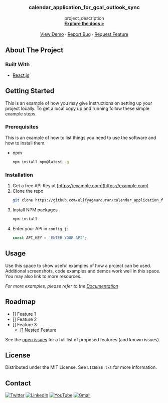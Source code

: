 
<br />
<div align="center">


<h3 align="center">calendar_application_for_gcal_outlook_sync</h3>

  <p align="center">
    project_description
    <br />
    <a href="https://github.com/elifyagmurduran/calendar_application_for_gcal_outlook_sync"><strong>Explore the docs »</strong></a>
    <br />
    <br />
    <a href="https://github.com/elifyagmurduran/calendar_application_for_gcal_outlook_sync">View Demo</a>
    ·
    <a href="https://github.com/elifyagmurduran/calendar_application_for_gcal_outlook_sync/issues">Report Bug</a>
    ·
    <a href="https://github.com/elifyagmurduran/calendar_application_for_gcal_outlook_sync/issues">Request Feature</a>
  </p>
</div>




<!-- ABOUT THE PROJECT -->
## About The Project






### Built With


* [React.js](https://reactjs.org/)






<!-- GETTING STARTED -->
## Getting Started

This is an example of how you may give instructions on setting up your project locally.
To get a local copy up and running follow these simple example steps.

### Prerequisites

This is an example of how to list things you need to use the software and how to install them.
* npm
  ```sh
  npm install npm@latest -g
  ```

### Installation

1. Get a free API Key at [https://example.com](https://example.com)
2. Clone the repo
   ```sh
   git clone https://github.com/elifyagmurduran/calendar_application_for_gcal_outlook_sync.git
   ```
3. Install NPM packages
   ```sh
   npm install
   ```
4. Enter your API in `config.js`
   ```js
   const API_KEY = 'ENTER YOUR API';
   ```





<!-- USAGE EXAMPLES -->
## Usage

Use this space to show useful examples of how a project can be used. Additional screenshots, code examples and demos work well in this space. You may also link to more resources.

_For more examples, please refer to the [Documentation](https://example.com)_




<!-- ROADMAP -->
## Roadmap

- [] Feature 1
- [] Feature 2
- [] Feature 3
    - [] Nested Feature

See the [open issues](https://github.com/elifyagmurduran/calendar_application_for_gcal_outlook_sync/issues) for a full list of proposed features (and known issues).






<!-- LICENSE -->
## License

Distributed under the MIT License. See `LICENSE.txt` for more information.


## Contact

[![Twitter][twitter-shield]][twitter-url]
[![LinkedIn][linkedin-shield]][linkedin-url]
[![YouTube][youtube-shield]][youtube-url]
[![Gmail][gmail-shield]][gmail-url]


[linkedin-shield]: https://img.shields.io/badge/linkedin-%230077B5.svg?style=for-the-badge&logo=linkedin&logoColor=white
[linkedin-url]: https://www.linkedin.com/in/ya%C4%9Fmur-duran-645510182/
[twitter-shield]: https://img.shields.io/badge/twitter-%231DA1F2.svg?style=for-the-badge&logo=Twitter&logoColor=white
[twitter-url]: https://www.linkedin.com/in/ya%C4%9Fmur-duran-645510182/
[youtube-shield]: https://img.shields.io/badge/YouTube-%23FF0000.svg?style=for-the-badge&logo=YouTube&logoColor=white
[youtube-url]: https://www.youtube.com/channel/UCSknj28cl-5IPLXNUMJmxdg
[gmail-shield]: https://img.shields.io/badge/Gmail-D14836?style=for-the-badge&logo=gmail&logoColor=white
[gmail-url]: mailto:elifyagmurduran@gmail.com?
